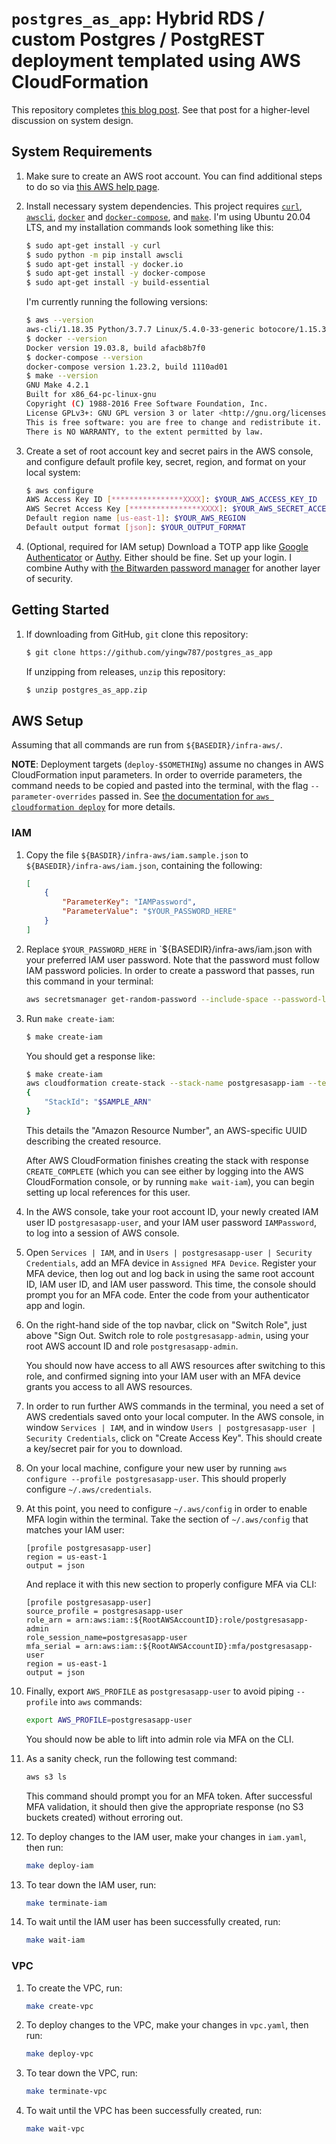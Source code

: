 # `postgres_as_app`: Hybrid RDS / custom Postgres / PostgREST deployment templated using AWS CloudFormation

This repository completes [this blog
post](https://bytes.yingw787.com/posts/2020/06/06/postgres_as_app/). See that
post for a higher-level discussion on system design.

## System Requirements

1.  Make sure to create an AWS root account. You can find additional steps to do
    so via [this AWS help
    page](https://aws.amazon.com/premiumsupport/knowledge-center/create-and-activate-aws-account/).

2.  Install necessary system dependencies. This project requires
    [`curl`](https://github.com/curl/curl),
    [`awscli`](https://github.com/aws/aws-cli),
    [`docker`](https://github.com/docker/docker-ce) and
    [`docker-compose`](https://github.com/docker/compose), and
    [`make`](http://git.savannah.gnu.org/cgit/make.git). I'm using Ubuntu 20.04
    LTS, and my installation commands look something like this:

    ```bash
    $ sudo apt-get install -y curl
    $ sudo python -m pip install awscli
    $ sudo apt-get install -y docker.io
    $ sudo apt-get install -y docker-compose
    $ sudo apt-get install -y build-essential
    ```

    I'm currently running the following versions:

    ```bash
    $ aws --version
    aws-cli/1.18.35 Python/3.7.7 Linux/5.4.0-33-generic botocore/1.15.35
    $ docker --version
    Docker version 19.03.8, build afacb8b7f0
    $ docker-compose --version
    docker-compose version 1.23.2, build 1110ad01
    $ make --version
    GNU Make 4.2.1
    Built for x86_64-pc-linux-gnu
    Copyright (C) 1988-2016 Free Software Foundation, Inc.
    License GPLv3+: GNU GPL version 3 or later <http://gnu.org/licenses/gpl.html>
    This is free software: you are free to change and redistribute it.
    There is NO WARRANTY, to the extent permitted by law.
    ```

3.  Create a set of root account key and secret pairs in the AWS console, and
    configure default profile key, secret, region, and format on your local
    system:

    ```bash
    $ aws configure
    AWS Access Key ID [****************XXXX]: $YOUR_AWS_ACCESS_KEY_ID
    AWS Secret Access Key [****************XXXX]: $YOUR_AWS_SECRET_ACCESS_KEY
    Default region name [us-east-1]: $YOUR_AWS_REGION
    Default output format [json]: $YOUR_OUTPUT_FORMAT
    ```

4.  (Optional, required for IAM setup) Download a TOTP app like [Google
    Authenticator](https://www.google-authenticator.com/) or
    [Authy](https://authy.com). Either should be fine. Set up your login. I
    combine Authy with [the Bitwarden password manager](https://bitwarden.com)
    for another layer of security.

## Getting Started

1.  If downloading from GitHub, `git` clone this repository:

    ```bash
    $ git clone https://github.com/yingw787/postgres_as_app
    ```

    If unzipping from releases, `unzip` this repository:

    ```bash
    $ unzip postgres_as_app.zip
    ```

## AWS Setup

Assuming that all commands are run from `${BASEDIR}/infra-aws/`.

**NOTE**: Deployment targets (`deploy-$SOMETHINg`) assume no changes in AWS
CloudFormation input parameters. In order to override parameters, the command
needs to be copied and pasted into the terminal, with the flag
`--parameter-overrides` passed in. See [the documentation for `aws
cloudformation
deploy`](https://docs.aws.amazon.com/cli/latest/reference/cloudformation/deploy/index.html)
for more details.

### IAM

1.  Copy the file `${BASDIR}/infra-aws/iam.sample.json` to
    `${BASEDIR}/infra-aws/iam.json`, containing the following:

    ```json
    [
        {
            "ParameterKey": "IAMPassword",
            "ParameterValue": "$YOUR_PASSWORD_HERE"
        }
    ]
    ```

2.  Replace `$YOUR_PASSWORD_HERE` in `${BASEDIR}/infra-aws/iam.json with your
    preferred IAM user password. Note that the password must follow IAM password
    policies. In order to create a password that passes, run this command in
    your terminal:

    ```bash
    aws secretsmanager get-random-password --include-space --password-length 20   --require-each-included-type --output text
    ```

3.  Run `make create-iam`:

    ```bash
    $ make create-iam
    ```

    You should get a response like:

    ```bash
    $ make create-iam
    aws cloudformation create-stack --stack-name postgresasapp-iam --template-body file://iam.yaml --parameters file://iam.json --capabilities CAPABILITY_NAMED_IAM
    {
        "StackId": "$SAMPLE_ARN"
    }
    ```

    This details the "Amazon Resource Number", an AWS-specific UUID describing
    the created resource.

    After AWS CloudFormation finishes creating the stack with response
    `CREATE_COMPLETE` (which you can see either by logging into the AWS
    CloudFormation console, or by running `make wait-iam`), you can begin
    setting up local references for this user.

4.  In the AWS console, take your root account ID, your newly created IAM user
    ID `postgresasapp-user`, and your IAM user password `IAMPassword`, to log
    into a session of AWS console.

5.  Open `Services | IAM`, and in `Users | postgresasapp-user | Security
    Credentials`, add an MFA device in `Assigned MFA Device`. Register your MFA
    device, then log out and log back in using the same root account ID, IAM
    user ID, and IAM user password. This time, the console should prompt you for
    an MFA code. Enter the code from your authenticator app and login.

6.  On the right-hand side of the top navbar, click on "Switch Role", just above
    "Sign Out. Switch role to role `postgresasapp-admin`, using your root AWS
    account ID and role `postgresasapp-admin`.

    You should now have access to all AWS resources after switching to this
    role, and confirmed signing into your IAM user with an MFA device grants you
    access to all AWS resources.

7.  In order to run further AWS commands in the terminal, you need a set of AWS
    credentials saved onto your local computer. In the AWS console, in window
    `Services | IAM`, and in window `Users | postgresasapp-user | Security
    Credentials`, click on "Create Access Key". This should create a key/secret
    pair for you to download.

8.  On your local machine, configure your new user by running `aws configure
    --profile postgresasapp-user`. This should properly configure
    `~/.aws/credentials`.

9.  At this point, you need to configure `~/.aws/config` in order to enable MFA
    login within the terminal. Take the section of `~/.aws/config` that matches
    your IAM user:

    ```text
    [profile postgresasapp-user]
    region = us-east-1
    output = json
    ```

    And replace it with this new section to properly configure MFA via CLI:

    ```text
    [profile postgresasapp-user]
    source_profile = postgresasapp-user
    role_arn = arn:aws:iam::${RootAWSAccountID}:role/postgresasapp-admin
    role_session_name=postgresasapp-user
    mfa_serial = arn:aws:iam::${RootAWSAccountID}:mfa/postgresasapp-user
    region = us-east-1
    output = json
    ```

10. Finally, export `AWS_PROFILE` as `postgresasapp-user` to avoid piping
    `--profile` into `aws` commands:

    ```bash
    export AWS_PROFILE=postgresasapp-user
    ```

    You should now be able to lift into admin role via MFA on the CLI.

11. As a sanity check, run the following test command:

    ```bash
    aws s3 ls
    ```

    This command should prompt you for an MFA token. After successful MFA
    validation, it should then give the appropriate response (no S3 buckets
    created) without erroring out.

12. To deploy changes to the IAM user, make your changes in `iam.yaml`, then
    run:

    ```bash
    make deploy-iam
    ```

13. To tear down the IAM user, run:

    ```bash
    make terminate-iam
    ```

14. To wait until the IAM user has been successfully created, run:

    ```bash
    make wait-iam
    ```

### VPC

1.  To create the VPC, run:

    ```bash
    make create-vpc
    ```

2.  To deploy changes to the VPC, make your changes in `vpc.yaml`, then
    run:

    ```bash
    make deploy-vpc
    ```

3.  To tear down the VPC, run:

    ```bash
    make terminate-vpc
    ```

4.  To wait until the VPC has been successfully created, run:

    ```bash
    make wait-vpc
    ```
